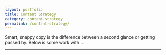 ```yaml
---
layout: portfolio
title: Content Strategy
category: content-strategy
permalink: /content-strategy/
---
```

<!-- ALL CONTENT WILL GO ABOVE PORTOLIO PIECES -->
<div class="description">
  <p>Smart, snappy copy is the difference between a second glance or getting passed by. Below is some work with ...</p>
</div>
<hr class="decorative" />

<!-- PIECES will automatically load from here according to "category" name -->